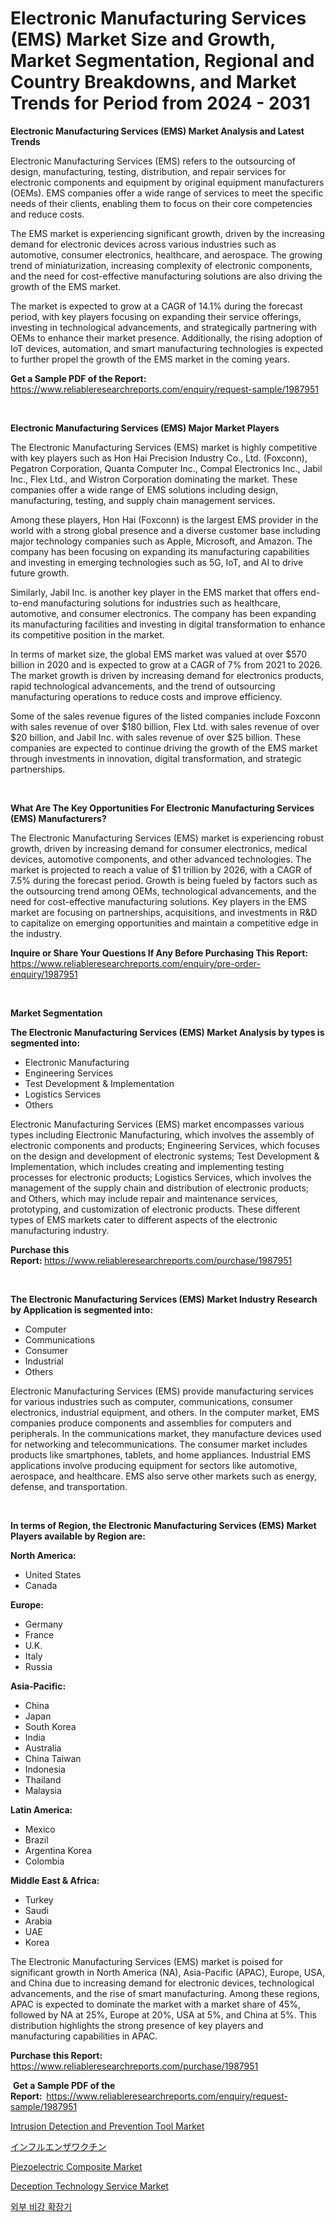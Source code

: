 <p><h1>Electronic Manufacturing Services (EMS) Market Size and Growth, Market Segmentation, Regional and Country Breakdowns, and Market Trends for Period from 2024 -  2031</h1></p><p><strong>Electronic Manufacturing Services (EMS) Market Analysis and Latest Trends</strong></p>
<p><p>Electronic Manufacturing Services (EMS) refers to the outsourcing of design, manufacturing, testing, distribution, and repair services for electronic components and equipment by original equipment manufacturers (OEMs). EMS companies offer a wide range of services to meet the specific needs of their clients, enabling them to focus on their core competencies and reduce costs.</p><p>The EMS market is experiencing significant growth, driven by the increasing demand for electronic devices across various industries such as automotive, consumer electronics, healthcare, and aerospace. The growing trend of miniaturization, increasing complexity of electronic components, and the need for cost-effective manufacturing solutions are also driving the growth of the EMS market.</p><p>The market is expected to grow at a CAGR of 14.1% during the forecast period, with key players focusing on expanding their service offerings, investing in technological advancements, and strategically partnering with OEMs to enhance their market presence. Additionally, the rising adoption of IoT devices, automation, and smart manufacturing technologies is expected to further propel the growth of the EMS market in the coming years.</p></p>
<p><strong>Get a Sample PDF of the Report:&nbsp;</strong> <a href="https://www.reliableresearchreports.com/enquiry/request-sample/1987951">https://www.reliableresearchreports.com/enquiry/request-sample/1987951</a></p>
<p>&nbsp;</p>
<p><strong>Electronic Manufacturing Services (EMS) Major Market Players</strong></p>
<p><p>The Electronic Manufacturing Services (EMS) market is highly competitive with key players such as Hon Hai Precision Industry Co., Ltd. (Foxconn), Pegatron Corporation, Quanta Computer Inc., Compal Electronics Inc., Jabil Inc., Flex Ltd., and Wistron Corporation dominating the market. These companies offer a wide range of EMS solutions including design, manufacturing, testing, and supply chain management services.</p><p>Among these players, Hon Hai (Foxconn) is the largest EMS provider in the world with a strong global presence and a diverse customer base including major technology companies such as Apple, Microsoft, and Amazon. The company has been focusing on expanding its manufacturing capabilities and investing in emerging technologies such as 5G, IoT, and AI to drive future growth.</p><p>Similarly, Jabil Inc. is another key player in the EMS market that offers end-to-end manufacturing solutions for industries such as healthcare, automotive, and consumer electronics. The company has been expanding its manufacturing facilities and investing in digital transformation to enhance its competitive position in the market.</p><p>In terms of market size, the global EMS market was valued at over $570 billion in 2020 and is expected to grow at a CAGR of 7% from 2021 to 2026. The market growth is driven by increasing demand for electronics products, rapid technological advancements, and the trend of outsourcing manufacturing operations to reduce costs and improve efficiency.</p><p>Some of the sales revenue figures of the listed companies include Foxconn with sales revenue of over $180 billion, Flex Ltd. with sales revenue of over $20 billion, and Jabil Inc. with sales revenue of over $25 billion. These companies are expected to continue driving the growth of the EMS market through investments in innovation, digital transformation, and strategic partnerships.</p></p>
<p>&nbsp;</p>
<p><strong>What Are The Key Opportunities For Electronic Manufacturing Services (EMS) Manufacturers?</strong></p>
<p><p>The Electronic Manufacturing Services (EMS) market is experiencing robust growth, driven by increasing demand for consumer electronics, medical devices, automotive components, and other advanced technologies. The market is projected to reach a value of $1 trillion by 2026, with a CAGR of 7.5% during the forecast period. Growth is being fueled by factors such as the outsourcing trend among OEMs, technological advancements, and the need for cost-effective manufacturing solutions. Key players in the EMS market are focusing on partnerships, acquisitions, and investments in R&D to capitalize on emerging opportunities and maintain a competitive edge in the industry.</p></p>
<p><strong>Inquire or Share Your Questions If Any Before Purchasing This Report:</strong> <a href="https://www.reliableresearchreports.com/enquiry/pre-order-enquiry/1987951">https://www.reliableresearchreports.com/enquiry/pre-order-enquiry/1987951</a></p>
<p>&nbsp;</p>
<p><strong>Market Segmentation</strong></p>
<p><strong>The Electronic Manufacturing Services (EMS) Market Analysis by types is segmented into:</strong></p>
<p><ul><li>Electronic Manufacturing</li><li>Engineering Services</li><li>Test Development & Implementation</li><li>Logistics Services</li><li>Others</li></ul></p>
<p><p>Electronic Manufacturing Services (EMS) market encompasses various types including Electronic Manufacturing, which involves the assembly of electronic components and products; Engineering Services, which focuses on the design and development of electronic systems; Test Development & Implementation, which includes creating and implementing testing processes for electronic products; Logistics Services, which involves the management of the supply chain and distribution of electronic products; and Others, which may include repair and maintenance services, prototyping, and customization of electronic products. These different types of EMS markets cater to different aspects of the electronic manufacturing industry.</p></p>
<p><strong>Purchase this Report:&nbsp;</strong><a href="https://www.reliableresearchreports.com/purchase/1987951">https://www.reliableresearchreports.com/purchase/1987951</a></p>
<p>&nbsp;</p>
<p><strong>The Electronic Manufacturing Services (EMS) Market Industry Research by Application is segmented into:</strong></p>
<p><ul><li>Computer</li><li>Communications</li><li>Consumer</li><li>Industrial</li><li>Others</li></ul></p>
<p><p>Electronic Manufacturing Services (EMS) provide manufacturing services for various industries such as computer, communications, consumer electronics, industrial equipment, and others. In the computer market, EMS companies produce components and assemblies for computers and peripherals. In the communications market, they manufacture devices used for networking and telecommunications. The consumer market includes products like smartphones, tablets, and home appliances. Industrial EMS applications involve producing equipment for sectors like automotive, aerospace, and healthcare. EMS also serve other markets such as energy, defense, and transportation.</p></p>
<p>&nbsp;</p>
<p><strong>In terms of Region, the Electronic Manufacturing Services (EMS) Market Players available by Region are:</strong></p>
<p>
    <p> <strong> North America: </strong>
        <ul>
            <li>United States</li>
            <li>Canada</li>
        </ul>
        </p> 
    <p> <strong> Europe: </strong>
        <ul>
            <li>Germany</li>
            <li>France</li>
            <li>U.K.</li>
            <li>Italy</li>
            <li>Russia</li>
        </ul>
        </p> 
    <p> <strong> Asia-Pacific: </strong>
        <ul>
            <li>China</li>
            <li>Japan</li>
            <li>South Korea</li>
            <li>India</li>
            <li>Australia</li>
            <li>China Taiwan</li>
            <li>Indonesia</li>
            <li>Thailand</li>
            <li>Malaysia</li>
        </ul>
        </p> 
    <p> <strong> Latin America: </strong>
        <ul>
            <li>Mexico</li>
            <li>Brazil</li>
            <li>Argentina Korea</li>
            <li>Colombia</li>
        </ul>
        </p> 
    <p> <strong> Middle East & Africa: </strong>
        <ul>
            <li>Turkey</li>
            <li>Saudi</li>
            <li>Arabia</li>
            <li>UAE</li>
            <li>Korea</li>
        </ul>
    </p>
    </p>
<p><p>The Electronic Manufacturing Services (EMS) market is poised for significant growth in North America (NA), Asia-Pacific (APAC), Europe, USA, and China due to increasing demand for electronic devices, technological advancements, and the rise of smart manufacturing. Among these regions, APAC is expected to dominate the market with a market share of 45%, followed by NA at 25%, Europe at 20%, USA at 5%, and China at 5%. This distribution highlights the strong presence of key players and manufacturing capabilities in APAC.</p></p>
<p><strong>Purchase this Report: </strong><a href="https://www.reliableresearchreports.com/purchase/1987951">https://www.reliableresearchreports.com/purchase/1987951</a></p>
<p>&nbsp;<strong>Get a Sample PDF of the Report:&nbsp;&nbsp;</strong><a href="https://www.reliableresearchreports.com/enquiry/request-sample/1987951">https://www.reliableresearchreports.com/enquiry/request-sample/1987951</a></p>
<p><strong></strong></p>
<p><p><a href="https://issuu.com/reportprime-2/docs/intrusion-detection-and-prevention-tool-market-siz">Intrusion Detection and Prevention Tool Market</a></p><p><a href="https://medium.com/@bracarafogo/%E3%82%A4%E3%83%B3%E3%83%95%E3%83%AB%E3%82%A8%E3%83%B3%E3%82%B6%E3%83%AF%E3%82%AF%E3%83%81%E3%83%B3%E5%B8%82%E5%A0%B4%E3%81%AE%E6%B4%9E%E5%AF%9F-%E5%B8%82%E5%A0%B4%E3%81%AE%E3%83%88%E3%83%AC%E3%83%B3%E3%83%89-%E6%88%90%E9%95%B7-2024%E5%B9%B4%E3%81%8B%E3%82%892031%E5%B9%B4%E3%81%BE%E3%81%A7%E3%81%AE%E4%BA%88%E6%B8%AC-43ffda8b18b8">インフルエンザワクチン</a></p><p><a href="https://view.publitas.com/reportprime-1/piezoelectric-composite-market-size-share-trends-analysis-report-by-material-by-type-by-end-user-by-region-and-segment-forecasts-2024-2031/">Piezoelectric Composite Market</a></p><p><a href="https://issuu.com/reportprime-2/docs/deception-technology-service-market-size-2030.pptx">Deception Technology Service Market</a></p><p><a href="https://medium.com/@tayriedxhylina/%EC%99%B8%EB%B6%80-%EC%BD%94-%ED%99%95%EC%9E%A5%EA%B8%B0-%EC%8B%9C%EC%9E%A5-%EA%B7%9C%EB%AA%A8-%EC%8B%9C%EC%9E%A5-%EC%A0%84%EB%A7%9D%EA%B3%BC-%EC%8B%9C%EC%9E%A5-%EC%98%88%EC%B8%A1-2024%EB%85%84%EB%B6%80%ED%84%B0-2031%EB%85%84-5f519195db7c">외부 비강 확장기</a></p></p>
